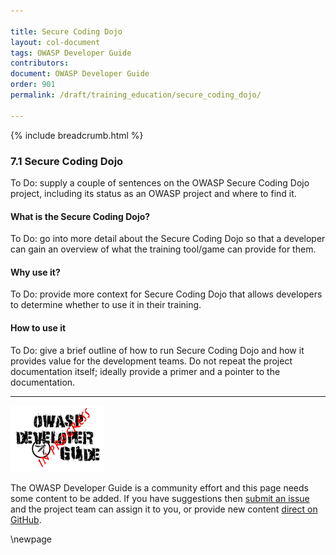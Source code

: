 ```yaml
---

title: Secure Coding Dojo
layout: col-document
tags: OWASP Developer Guide
contributors:
document: OWASP Developer Guide
order: 901
permalink: /draft/training_education/secure_coding_dojo/

---
```


{% include breadcrumb.html %}

### 7.1 Secure Coding Dojo

To Do: supply a couple of sentences on the OWASP Secure Coding Dojo project,
including its status as an OWASP project and where to find it.

#### What is the Secure Coding Dojo?

To Do: go into more detail about the Secure Coding Dojo so that a developer
can gain an overview of what the training tool/game can provide for them.

#### Why use it?

To Do: provide more context for Secure Coding Dojo that allows developers to determine whether to use it in their training.

#### How to use it

To Do: give a brief outline of how to run Secure Coding Dojo and how it provides value for the development teams.
Do not repeat the project documentation itself; ideally provide a primer and a pointer to the documentation.

----

![Developer Guide](../assets/images/dg_wip.png "OWASP Developer Guide")

The OWASP Developer Guide is a community effort and this page needs some content to be added.
If you have suggestions then [submit an issue][issue0901] and the project team can assign it to you,
or provide new content [direct on GitHub][edit0901].

[edit0901]: https://github.com/OWASP/www-project-developer-guide/blob/main/draft/09-training-education/01-secure-coding-dojo.md
[issue0901]: https://github.com/OWASP/www-project-developer-guide/issues/new?labels=content&template=request.md&title=Update:%2009-training-education/09-secure-coding-dojo

\newpage

